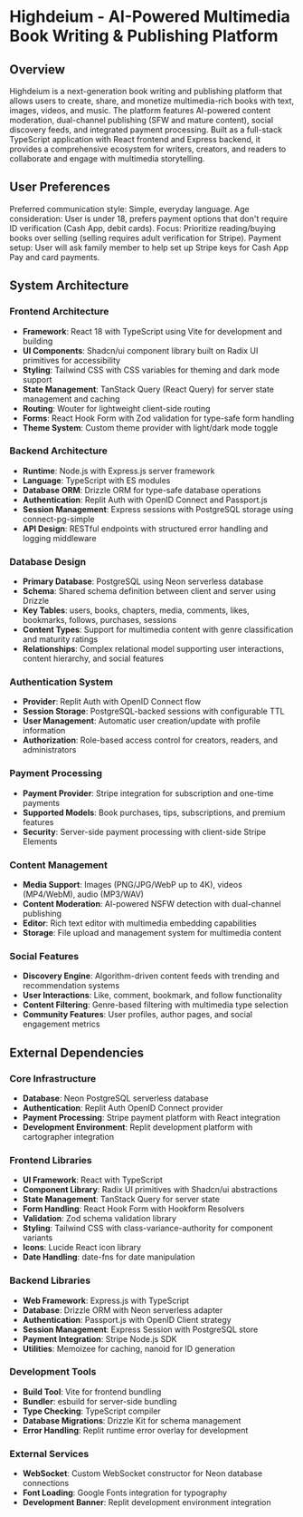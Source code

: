 # Highdeium - AI-Powered Multimedia Book Writing & Publishing Platform

## Overview

Highdeium is a next-generation book writing and publishing platform that allows users to create, share, and monetize multimedia-rich books with text, images, videos, and music. The platform features AI-powered content moderation, dual-channel publishing (SFW and mature content), social discovery feeds, and integrated payment processing. Built as a full-stack TypeScript application with React frontend and Express backend, it provides a comprehensive ecosystem for writers, creators, and readers to collaborate and engage with multimedia storytelling.

## User Preferences

Preferred communication style: Simple, everyday language.
Age consideration: User is under 18, prefers payment options that don't require ID verification (Cash App, debit cards).
Focus: Prioritize reading/buying books over selling (selling requires adult verification for Stripe).
Payment setup: User will ask family member to help set up Stripe keys for Cash App Pay and card payments.

## System Architecture

### Frontend Architecture
- **Framework**: React 18 with TypeScript using Vite for development and building
- **UI Components**: Shadcn/ui component library built on Radix UI primitives for accessibility
- **Styling**: Tailwind CSS with CSS variables for theming and dark mode support
- **State Management**: TanStack Query (React Query) for server state management and caching
- **Routing**: Wouter for lightweight client-side routing
- **Forms**: React Hook Form with Zod validation for type-safe form handling
- **Theme System**: Custom theme provider with light/dark mode toggle

### Backend Architecture
- **Runtime**: Node.js with Express.js server framework
- **Language**: TypeScript with ES modules
- **Database ORM**: Drizzle ORM for type-safe database operations
- **Authentication**: Replit Auth with OpenID Connect and Passport.js
- **Session Management**: Express sessions with PostgreSQL storage using connect-pg-simple
- **API Design**: RESTful endpoints with structured error handling and logging middleware

### Database Design
- **Primary Database**: PostgreSQL using Neon serverless database
- **Schema**: Shared schema definition between client and server using Drizzle
- **Key Tables**: users, books, chapters, media, comments, likes, bookmarks, follows, purchases, sessions
- **Content Types**: Support for multimedia content with genre classification and maturity ratings
- **Relationships**: Complex relational model supporting user interactions, content hierarchy, and social features

### Authentication System
- **Provider**: Replit Auth with OpenID Connect flow
- **Session Storage**: PostgreSQL-backed sessions with configurable TTL
- **User Management**: Automatic user creation/update with profile information
- **Authorization**: Role-based access control for creators, readers, and administrators

### Payment Processing
- **Payment Provider**: Stripe integration for subscription and one-time payments
- **Supported Models**: Book purchases, tips, subscriptions, and premium features
- **Security**: Server-side payment processing with client-side Stripe Elements

### Content Management
- **Media Support**: Images (PNG/JPG/WebP up to 4K), videos (MP4/WebM), audio (MP3/WAV)
- **Content Moderation**: AI-powered NSFW detection with dual-channel publishing
- **Editor**: Rich text editor with multimedia embedding capabilities
- **Storage**: File upload and management system for multimedia content

### Social Features
- **Discovery Engine**: Algorithm-driven content feeds with trending and recommendation systems
- **User Interactions**: Like, comment, bookmark, and follow functionality
- **Content Filtering**: Genre-based filtering with multimedia type selection
- **Community Features**: User profiles, author pages, and social engagement metrics

## External Dependencies

### Core Infrastructure
- **Database**: Neon PostgreSQL serverless database
- **Authentication**: Replit Auth OpenID Connect provider
- **Payment Processing**: Stripe payment platform with React integration
- **Development Environment**: Replit development platform with cartographer integration

### Frontend Libraries
- **UI Framework**: React with TypeScript
- **Component Library**: Radix UI primitives with Shadcn/ui abstractions
- **State Management**: TanStack Query for server state
- **Form Handling**: React Hook Form with Hookform Resolvers
- **Validation**: Zod schema validation library
- **Styling**: Tailwind CSS with class-variance-authority for component variants
- **Icons**: Lucide React icon library
- **Date Handling**: date-fns for date manipulation

### Backend Libraries
- **Web Framework**: Express.js with TypeScript
- **Database**: Drizzle ORM with Neon serverless adapter
- **Authentication**: Passport.js with OpenID Client strategy
- **Session Management**: Express Session with PostgreSQL store
- **Payment Integration**: Stripe Node.js SDK
- **Utilities**: Memoizee for caching, nanoid for ID generation

### Development Tools
- **Build Tool**: Vite for frontend bundling
- **Bundler**: esbuild for server-side bundling
- **Type Checking**: TypeScript compiler
- **Database Migrations**: Drizzle Kit for schema management
- **Error Handling**: Replit runtime error overlay for development

### External Services
- **WebSocket**: Custom WebSocket constructor for Neon database connections
- **Font Loading**: Google Fonts integration for typography
- **Development Banner**: Replit development environment integration